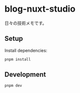# blog-nuxt-studio

日々の技術メモです。

## Setup

Install dependencies:

```bash
pnpm install
```

## Development

```bash
pnpm dev
```
